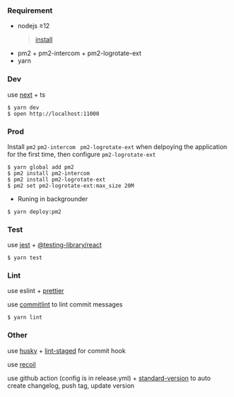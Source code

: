 ### Requirement

- nodejs ≥12
  > [install](https://registry.npmmirror.com/binary.html?path=node/)
- pm2 + pm2-intercom + pm2-logrotate-ext
- yarn

### Dev

use [next](https://www.nextjs.cn/) + ts

```
$ yarn dev
$ open http://localhost:11000
```

### Prod

Install `pm2` `pm2-intercom ` `pm2-logrotate-ext` when delpoying the application for the first time, then configure `pm2-logrotate-ext`

```
$ yarn global add pm2
$ pm2 install pm2-intercom
$ pm2 install pm2-logrotate-ext
$ pm2 set pm2-logrotate-ext:max_size 20M
```

- Runing in backgrounder

```
$ yarn deploy:pm2
```

### Test

use [jest](https://jestjs.io/) + [@testing-library/react](https://testing-library.com/docs/react-testing-library/intro/)

```
$ yarn test
```

### Lint

use eslint + [prettier](https://prettier.io/)

use [commitlint](https://github.com/conventional-changelog/commitlint) to lint commit messages

```
$ yarn lint
```

### Other

use [husky](https://www.npmjs.com/package/husky) + [lint-staged](https://www.npmjs.com/package/lint-staged) for commit hook

use [recoil](https://recoiljs.org/)

use github action (config is in release.yml) + [standard-version](https://github.com/conventional-changelog/standard-version) to auto create changelog, push tag, update version

